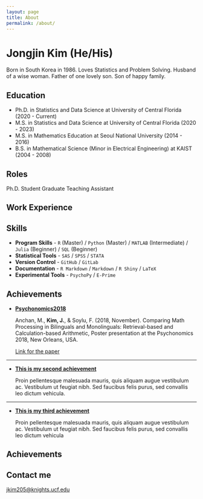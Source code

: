 ```yaml
---
layout: page
title: About
permalink: /about/
---
```


# Jongjin Kim (He/His)

Born in South Korea in 1986.
Loves Statistics and Problem Solving.
Husband of a wise woman.
Father of one lovely son.
Son of happy family.

## Education

* Ph.D. in Statistics and Data Science at University of Central Florida (2020 - Current)
* M.S. in Statistics and Data Science at University of Central Florida (2020 - 2023)
* M.S. in Mathematics Education at Seoul National University (2014 - 2016)
* B.S. in Mathematical Science (Minor in Electrical Engineering) at KAIST (2004 - 2008)

## Roles

Ph.D. Student 
Graduate Teaching Assistant

## Work Experience



## Skills

* **Program Skills** - `R` (Master) / `Python` (Master) / `MATLAB` (Intermediate) / `Julia` (Beginner) / `SQL` (Beginner)
* **Statistical Tools** - `SAS` / `SPSS` / `STATA` 
* **Version Control** - `GitHub` / `GitLab`
* **Documentation** - `R Markdown` / `Markdown` / `R Shiny` / `LaTeX`
* **Experimental Tools** - `PsychoPy` / `E-Prime` 
    
    
## Achievements

* [**Psychonomics2018**](#) 
   
   Anchan, M., **Kim, J.**, & Soylu, F. (2018, November). Comparing Math Processing in Bilinguals and Monolinguals: Retrieval-based and Calculation-based Arithmetic, Poster presentation at the Psychonomics 2018, New Orleans, USA.


   [Link for the paper](https://www.researchgate.net/publication/344179413_Comparing_Math_Processing_in_Bilinguals_and_Monolinguals_Retrieval-based_and_Calculation-based_Arithmetic)

***

* [**This is my second achievement**](#) 

    Proin pellentesque malesuada mauris, quis aliquam augue vestibulum ac. Vestibulum ut feugiat nibh. Sed faucibus felis purus, sed convallis leo dictum vehicula.

***

* [**This is my third achievement**](#) 

   Proin pellentesque malesuada mauris, quis aliquam augue vestibulum ac. Vestibulum ut feugiat nibh. Sed faucibus felis purus, sed convallis leo dictum vehicula

## Achievements

## Contact me

[jkim205@knights.ucf.edu](mailto:jkim205@knights.ucf.edu)